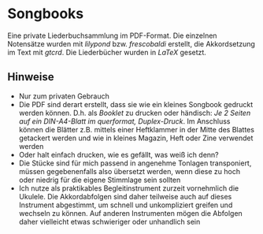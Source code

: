 # Songbooks
Eine private Liederbuchsammlung im PDF-Format. Die einzelnen Notensätze wurden mit *lilypond* bzw. *frescobaldi* erstellt, die Akkordsetzung im Text mit *gtcrd*. Die Liederbücher wurden in *LaTeX* gesetzt.

## Hinweise
* Nur zum privaten Gebrauch
* Die PDF sind derart erstellt, dass sie wie ein kleines Songbook gedruckt werden können. D.h. als *Booklet* zu drucken oder händisch: *Je 2 Seiten auf ein DIN-A4-Blatt im querformat, Duplex-Druck*. Im Anschluss können die Blätter z.B. mittels einer Heftklammer in der Mitte des Blattes getackert werden und wie in kleines Magazin, Heft oder Zine verwendet werden
* Oder halt einfach drucken, wie es gefällt, was weiß ich denn?
* Die Stücke sind für mich passend in angenehme Tonlagen transponiert, müssen gegebenenfalls also übersetzt werden, wenn diese zu hoch oder niedrig für die eigene Stimmlage sein sollten
* Ich nutze als praktikables Begleitinstrument zurzeit vornehmlich die Ukulele. Die Akkordabfolgen sind daher teilweise auch auf dieses Instrument abgestimmt, um schnell und unkompliziert greifen und wechseln zu können. Auf anderen Instrumenten mögen die Abfolgen daher vielleicht etwas schwieriger oder unhandlich sein
